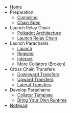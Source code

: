 <!-- docs/_sidebar.md -->

* [Home](/)
* Preparation
  * [Compiling](1-prep/1-compiling.md)
  * [Chain Spec](1-prep/2-chain-spec.md)
* Launch Relay Chain
  * [Polkadot Architecture](2-relay-chain/1-architecture.md)
  * [Launch Relay Chain](2-relay-chain/2-launch.md)
  <!-- [Live Chain](3-live-chain.md) -->
* Launch Parachains
  * [Launch](3-parachains/1-launch.md)
  * [Register](3-parachains/2-register.md)
  * [Interact](3-parachains/3-interact.md)
  * [More Collators (Broken)](3-parachains/3-more-collators.md)
* Cross Chain Transfers
  * [Downward Transfers](4-cross-chain/1-downward.md)
  * [Upward Transfers](4-cross-chain/2-upward.md)
  * [Lateral Transfers](4-cross-chain/3-lateral.md)
* Develop Parachains
  * [Collator Template](4-developer/1-collator-template.md)
  * [Bring Your Own Runtime](4-developer/2-byo-runtime.md)
* [Notepad](embedded-notes.md)
